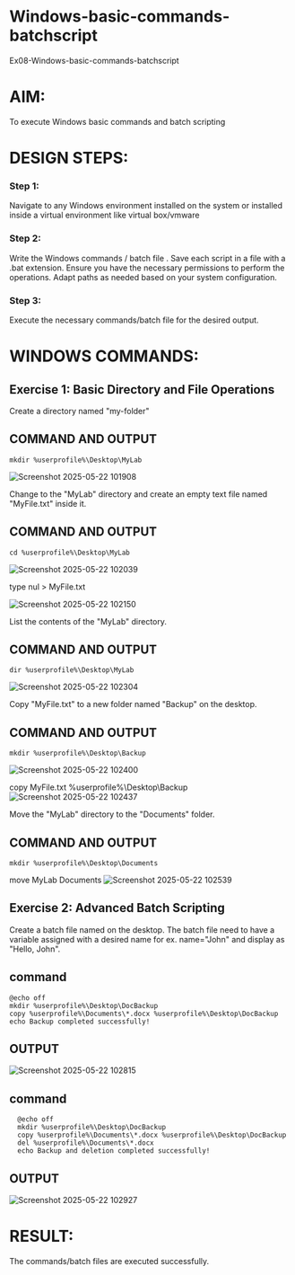 # Windows-basic-commands-batchscript
Ex08-Windows-basic-commands-batchscript

# AIM:
To execute Windows basic commands and batch scripting

# DESIGN STEPS:

### Step 1:

Navigate to any Windows environment installed on the system or installed inside a virtual environment like virtual box/vmware 

### Step 2:

Write the Windows commands / batch file . Save each script in a file with a .bat extension. Ensure you have the necessary permissions to perform the operations. Adapt paths as needed based on your system configuration.
### Step 3:

Execute the necessary commands/batch file for the desired output. 




# WINDOWS COMMANDS:
## Exercise 1: Basic Directory and File Operations
Create a directory named "my-folder"

## COMMAND AND OUTPUT
```
mkdir %userprofile%\Desktop\MyLab
```
![Screenshot 2025-05-22 101908](https://github.com/user-attachments/assets/8c630ea1-c5ac-49df-8ec3-6acc0c2301df)

Change to the "MyLab" directory and create an empty text file named "MyFile.txt" inside it.

## COMMAND AND OUTPUT
```
cd %userprofile%\Desktop\MyLab
```
![Screenshot 2025-05-22 102039](https://github.com/user-attachments/assets/541a9fa1-c63e-4ada-959d-801965214f85)

type nul > MyFile.txt

![Screenshot 2025-05-22 102150](https://github.com/user-attachments/assets/465de4c6-8fdb-4fcc-8266-fb6714010df7)

List the contents of the "MyLab" directory.


## COMMAND AND OUTPUT
```
dir %userprofile%\Desktop\MyLab
```
![Screenshot 2025-05-22 102304](https://github.com/user-attachments/assets/f1318bf3-9abd-4b65-aaad-eb05e405d219)

Copy "MyFile.txt" to a new folder named "Backup" on the desktop.


## COMMAND AND OUTPUT
```
mkdir %userprofile%\Desktop\Backup
```
![Screenshot 2025-05-22 102400](https://github.com/user-attachments/assets/6899ed88-d0f7-4245-a7ac-6776e5492c5a)

copy MyFile.txt %userprofile%\Desktop\Backup
![Screenshot 2025-05-22 102437](https://github.com/user-attachments/assets/c0f72d8c-01eb-40d2-8a84-598c12a31b5a)

Move the "MyLab" directory to the "Documents" folder.

## COMMAND AND OUTPUT
```
mkdir %userprofile%\Desktop\Documents
```
move MyLab Documents
![Screenshot 2025-05-22 102539](https://github.com/user-attachments/assets/691cc2d1-6b1b-4be3-9cf9-787a0424e689)


## Exercise 2: Advanced Batch Scripting
Create a batch file named on the desktop. The batch file need to have a variable assigned with a desired name for ex. name="John" and display as "Hello, John".

## command
```
@echo off
mkdir %userprofile%\Desktop\DocBackup
copy %userprofile%\Documents\*.docx %userprofile%\Desktop\DocBackup
echo Backup completed successfully!
```

## OUTPUT

![Screenshot 2025-05-22 102815](https://github.com/user-attachments/assets/0281d22f-0e58-48df-ba68-c551b320c051)

## command
```
  @echo off
  mkdir %userprofile%\Desktop\DocBackup
  copy %userprofile%\Documents\*.docx %userprofile%\Desktop\DocBackup
  del %userprofile%\Documents\*.docx
  echo Backup and deletion completed successfully!
```

## OUTPUT

![Screenshot 2025-05-22 102927](https://github.com/user-attachments/assets/943b47bd-2a75-4408-877e-c1936b6fe6a3)


# RESULT:
The commands/batch files are executed successfully.

